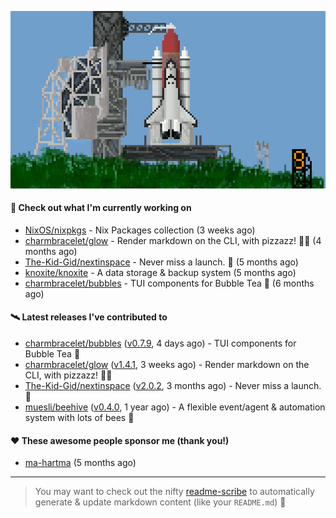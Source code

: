 ![](https://raw.githubusercontent.com/penguwin/penguwin/master/assets/shuttle.gif)

#### 🚀 Check out what I'm currently working on

- [NixOS/nixpkgs](https://github.com/NixOS/nixpkgs) - Nix Packages collection (3 weeks ago)
- [charmbracelet/glow](https://github.com/charmbracelet/glow) - Render markdown on the CLI, with pizzazz! 💅🏻 (4 months ago)
- [The-Kid-Gid/nextinspace](https://github.com/The-Kid-Gid/nextinspace) - Never miss a launch. 🚀 (5 months ago)
- [knoxite/knoxite](https://github.com/knoxite/knoxite) - A data storage &amp; backup system (5 months ago)
- [charmbracelet/bubbles](https://github.com/charmbracelet/bubbles) - TUI components for Bubble Tea 🍡 (6 months ago)

#### 🛰️ Latest releases I've contributed to

- [charmbracelet/bubbles](https://github.com/charmbracelet/bubbles) ([v0.7.9](https://github.com/charmbracelet/bubbles/releases/tag/v0.7.9), 4 days ago) - TUI components for Bubble Tea 🍡
- [charmbracelet/glow](https://github.com/charmbracelet/glow) ([v1.4.1](https://github.com/charmbracelet/glow/releases/tag/v1.4.1), 3 weeks ago) - Render markdown on the CLI, with pizzazz! 💅🏻
- [The-Kid-Gid/nextinspace](https://github.com/The-Kid-Gid/nextinspace) ([v2.0.2](https://github.com/The-Kid-Gid/nextinspace/releases/tag/v2.0.2), 3 months ago) - Never miss a launch. 🚀
- [muesli/beehive](https://github.com/muesli/beehive) ([v0.4.0](https://github.com/muesli/beehive/releases/tag/v0.4.0), 1 year ago) - A flexible event/agent &amp; automation system with lots of bees 🐝

#### ❤️ These awesome people sponsor me (thank you!)

- [ma-hartma](https://github.com/ma-hartma) (5 months ago)

---

> You may want to check out the nifty [readme-scribe](https://github.com/muesli/readme-scribe) to automatically generate & update markdown content (like your `README.md`) 🔭